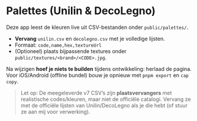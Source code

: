 # Palettes (Unilin & DecoLegno)

Deze app leest de kleuren live uit CSV-bestanden onder `public/palettes/`.
- **Vervang** `unilin.csv` en `decolegno.csv` met je volledige lijsten.
- Formaat: `code,name,hex,textureUrl`
- (Optioneel) plaats bijpassende textures onder `public/textures/<brand>/<CODE>.jpg`.

Na wijzigen **hoef je niets te builden** tijdens ontwikkeling: herlaad de pagina.
Voor iOS/Android (offline bundel) bouw je opnieuw met `pnpm export` en `cap copy`.


> Let op: De meegeleverde v7 CSV’s zijn **plaatsvervangers** met realistische codes/kleuren, maar niet de officiële catalogi. Vervang ze met de officiële lijsten van Unilin/DecoLegno als je die hebt (of stuur ze aan mij voor verwerking).